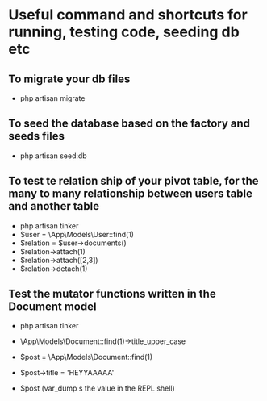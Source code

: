 # Useful command and shortcuts for running, testing code, seeding db etc

## To migrate your db files

- php artisan migrate

## To seed the database based on the factory and seeds files

- php artisan seed:db

## To test te relation ship of your pivot table, for the many to many relationship between users table and another table

- php artisan tinker
- $user = \App\Models\User::find(1)
- $relation = $user->documents()
- $relation->attach(1)
- $relation->attach([2,3])
- $relation->detach(1)

## Test the mutator functions written in the Document model

- php artisan tinker
- \App\Models\Document::find(1)->title_upper_case

- $post = \App\Models\Document::find(1)
- $post->title = 'HEYYAAAAA'
- $post (var_dump s the value in the REPL shell)
